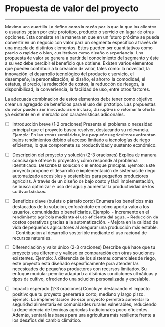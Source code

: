 # Propuesta de valor del proyecto


---
Maximo una cuartilla
La define como la razón por la que la que los clientes o usuarios optan por este prototipo, producto o servicio en lugar de otras opciones. Ésta consiste en la manera en que en un futuro próximo se pueda convertir en un negocio con valor para un segmento específico a través de una mezcla de distintos elementos. Estos pueden ser cuantitativos como precio o rapidez o bien, cualitativos como diseño o experiencia. Una propuesta de valor se genera a partir del conocimiento del segmento y éste a su vez debe percibir el beneficio que obtiene. Existen varios elementos que pueden contribuir a la creación de valor, tales como: la novedad, la innovación, el desarrollo tecnológico del producto o servicio, el desempeño, la personalización, el diseño, el ahorro, la comodidad, el estatus, el precio, la reducción de costos, la reducción de riesgos, la disponibilidad, la conveniencia, la facilidad de uso, entre otros factores. 

La adecuada combinación de estos elementos debe tener como objetivo crear un agregado de beneficios para el uso del prototipo. Las propuestas de valor pueden ser innovadoras e incluso, disruptivas o retomar la oferta ya existente en el mercado con características adicionales.

- [ ] Introducción breve (1-2 oraciones)
	Presenta el problema o necesidad principal que el proyecto busca resolver, destacando su relevancia.
	Ejemplo:
		En las zonas semiáridas, los pequeños agricultores enfrentan bajos rendimientos debido al acceso limitado a tecnologías de riego eficientes, lo que compromete su productividad y sustento económico.

- [ ] Descripción del proyecto y solución (2-3 oraciones)
	Explica de manera concisa qué ofrece tu proyecto y cómo responde al problema identificado. Describe la solución o el enfoque principal.
	Ejemplo:
		Este proyecto propone el desarrollo e implementación de sistemas de riego automatizado accesibles y sostenibles para pequeños productores agrícolas. A través de un diseño de bajo costo y fácil implementación, se busca optimizar el uso del agua y aumentar la productividad de los cultivos básicos.

- [ ] Beneficios clave (bullets o párrafo corto)
	Enumera los beneficios más destacados de tu solución, enfocándote en cómo aporta valor a los usuarios, comunidades o beneficiarios.
	Ejemplo:
		- Incremento en el rendimiento agrícola mediante el uso eficiente del agua.
		- Reducción de costos operativos gracias a la automatización.
		- Mejora en la calidad de vida de pequeños agricultores al asegurar una producción más estable.
		- Contribución al desarrollo sostenible mediante el uso racional de recursos naturales.
- [ ] Diferenciación y valor único (2-3 oraciones)
	Describe qué hace que tu proyecto sea diferente y valioso en comparación con otras soluciones existentes.
	Ejemplo:
		A diferencia de los sistemas comerciales de riego, este proyecto está diseñado específicamente para atender las necesidades de pequeños productores con recursos limitados. Su enfoque modular permite adaptarlo a distintas condiciones climáticas y tipos de cultivo, ofreciendo una solución personalizada y escalable.
- [ ] Impacto esperado (2-3 oraciones)
	Concluye destacando el impacto positivo que tu proyecto generará a corto, mediano y largo plazo.
	Ejemplo:
		La implementación de este proyecto permitirá aumentar la seguridad alimentaria en comunidades rurales vulnerables, reduciendo la dependencia de técnicas agrícolas tradicionales poco eficientes. Además, sentará las bases para una agricultura más resiliente frente a los desafíos del cambio climático.